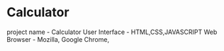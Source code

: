 # Calculator
project name - Calculator
User Interface - HTML,CSS,JAVASCRIPT
Web Browser - Mozilla, Google Chrome, 
